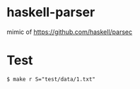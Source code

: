 # haskell-parser
mimic of https://github.com/haskell/parsec

# Test
```
$ make r S="test/data/1.txt"
```
